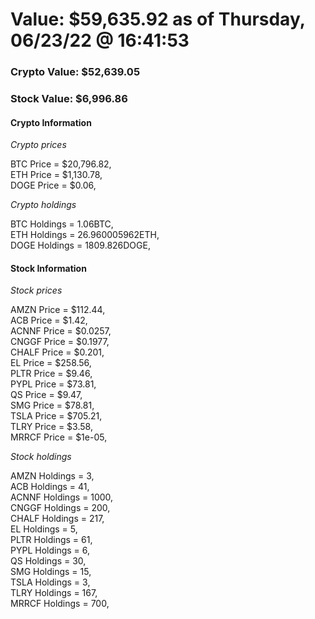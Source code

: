 # Value: $59,635.92 as of Thursday, 06/23/22 @ 16:41:53 

### Crypto Value: $52,639.05

### Stock Value: $6,996.86

#### Crypto Information 
*Crypto prices* 

BTC Price = $20,796.82,  
ETH Price = $1,130.78,  
DOGE Price = $0.06,  


*Crypto holdings* 

BTC Holdings = 1.06BTC,  
ETH Holdings = 26.960005962ETH,  
DOGE Holdings = 1809.826DOGE,  


#### Stock Information 

*Stock prices* 

AMZN Price = $112.44,  
ACB Price = $1.42,  
ACNNF Price = $0.0257,  
CNGGF Price = $0.1977,  
CHALF Price = $0.201,  
EL Price = $258.56,  
PLTR Price = $9.46,  
PYPL Price = $73.81,  
QS Price = $9.47,  
SMG Price = $78.81,  
TSLA Price = $705.21,  
TLRY Price = $3.58,  
MRRCF Price = $1e-05,  


*Stock holdings* 

AMZN Holdings = 3,  
ACB Holdings = 41,  
ACNNF Holdings = 1000,  
CNGGF Holdings = 200,  
CHALF Holdings = 217,  
EL Holdings = 5,  
PLTR Holdings = 61,  
PYPL Holdings = 6,  
QS Holdings = 30,  
SMG Holdings = 15,  
TSLA Holdings = 3,  
TLRY Holdings = 167,  
MRRCF Holdings = 700,  


